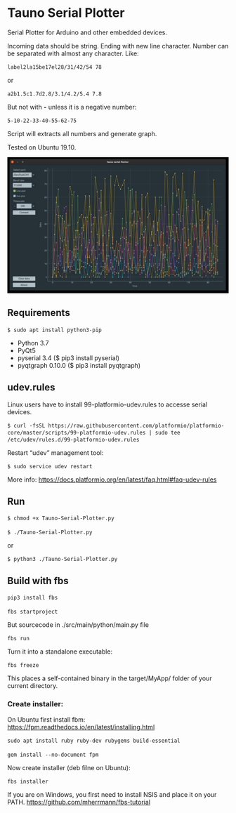 # Tauno Serial Plotter
Serial Plotter for Arduino and other embedded devices.

Incoming data should be string. Ending with new line character. Number can be separated with almost any character.
Like:

    label2la15be17el28/31/42/54 78

or

    a2b1.5c1.7d2.8/3.1/4.2/5.4 7.8

But not with **-** unless it is a negative number:

    5-10-22-33-40-55-62-75

Script will extracts all numbers and generate graph.

Tested on Ubuntu 19.10.


![Screenshot on ubuntu](https://github.com/taunoe/tauno-serial-plotter/blob/master/img/screenshot.jpg)

## Requirements

    $ sudo apt install python3-pip

* Python 3.7
* PyQt5
* pyserial 3.4 ($ pip3 install pyserial)
* pyqtgraph 0.10.0 ($ pip3 install pyqtgraph)

## udev.rules

Linux users have to install 99-platformio-udev.rules to accesse serial devices.

    $ curl -fsSL https://raw.githubusercontent.com/platformio/platformio-core/master/scripts/99-platformio-udev.rules | sudo tee /etc/udev/rules.d/99-platformio-udev.rules

Restart “udev” management tool:

    $ sudo service udev restart

More info: https://docs.platformio.org/en/latest/faq.html#faq-udev-rules

## Run
    $ chmod +x Tauno-Serial-Plotter.py

    $ ./Tauno-Serial-Plotter.py

or 

    $ python3 ./Tauno-Serial-Plotter.py


## Build with fbs

    pip3 install fbs

    fbs startproject

But sourcecode in ./src/main/python/main.py file

    fbs run

Turn it into a standalone executable:

    fbs freeze

This places a self-contained binary in the target/MyApp/ folder of your current directory.

### Create installer:

On Ubuntu first install fbm: https://fpm.readthedocs.io/en/latest/installing.html

    sudo apt install ruby ruby-dev rubygems build-essential

    gem install --no-document fpm

Now create installer (deb filne on Ubuntu):

    fbs installer

If you are on Windows, you first need to install NSIS and place it on your PATH.
https://github.com/mherrmann/fbs-tutorial


